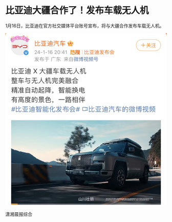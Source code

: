 # 比亚迪大疆合作了！发布车载无人机

1月16日，比亚迪在官方社交媒体平台账号宣布，将与大疆合作发布车载无人机。

![f3d6cda142139cc2aae63db23df395ed.jpg](https://raw.githubusercontent.com/qqhsx/qqnews_image/main/2024/01/16/比亚迪大疆合作了！发布车载无人机/f3d6cda142139cc2aae63db23df395ed.jpg)

潇湘晨报综合

